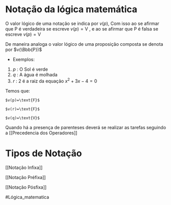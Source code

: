 # Notação da lógica matemática

O valor lógico de uma notação se indica por $v(p)$, Com isso ao se afirmar que P é verdadeira se escreve $v(p)=\text{V}$ , e ao se afirmar que P é falsa se escreve $v(p) = \text{V}$ 

De maneira analoga o valor lógico de uma proposição composta se denota por $v(\Bbb{P})$ 

- Exemplos:

1. $p$ : O  Sol é verde
2. $q$ : A água é molhada
3. $r$ : 2 é a raiz da equação $x^2+3x-4=0$

Temos que:

	$v(p)=\text{F}$ 
	
	$v(r)=\text{F}$
	
	$v(q)=\text{V}$ 


Quando há a presença de parenteses deverá se realizar as tarefas seguindo a [[Precedencia dos Operadores]]

# Tipos de Notação
[[Notação Infixa]]

[[Notação Préfixa]]

[[Notação Pósfixa]]

#Lógica_matematica 